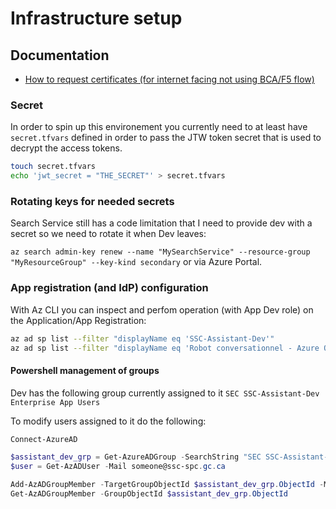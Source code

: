 # Infrastructure setup

## Documentation

* [How to request certificates (for internet facing not using BCA/F5 flow)](https://www.gcpedia.gc.ca/wiki/Getting_SSL_Certificates_for_servers)

### Secret

In order to spin up this environement you currently need to at least have `secret.tfvars` defined in order to pass the JTW token secret that is used to decrypt the access tokens.

```bash
touch secret.tfvars
echo 'jwt_secret = "THE_SECRET"' > secret.tfvars
```

### Rotating keys for needed secrets

Search Service still has a code limitation that I need to provide dev with a secret so we need to rotate it when Dev leaves: 

`az search admin-key renew --name "MySearchService" --resource-group "MyResourceGroup" --key-kind secondary` or via Azure Portal.

### App registration (and IdP) configuration

With Az CLI you can inspect and perfom operation (with App Dev role) on the Application/App Registration: 

```bash
az ad sp list --filter "displayName eq 'SSC-Assistant-Dev'"
az ad sp list --filter "displayName eq 'Robot conversationnel - Azure OpenAI - Chatbot'"
```

#### Powershell management of groups

Dev has the following group currently assigned to it `SEC SSC-Assistant-Dev Enterprise App Users`

To modify users assigned to it do the following:

```powershell
Connect-AzureAD

$assistant_dev_grp = Get-AzureADGroup -SearchString "SEC SSC-Assistant-Dev Enterprise App Users"
$user = Get-AzADUser -Mail someone@ssc-spc.gc.ca

Add-AzADGroupMember -TargetGroupObjectId $assistant_dev_grp.ObjectId -MemberObjectId $user.Id
Get-AzADGroupMember -GroupObjectId $assistant_dev_grp.ObjectId
```